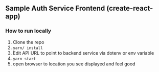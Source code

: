 ## Sample Auth Service Frontend (create-react-app)

### How to run locally
  1) Clone the repo
  2) `yarn/ install`
  3) Edit API URL to point to backend service via dotenv or env variable
  4) `yarn start`
  5) open browser to location you see displayed and feel good
